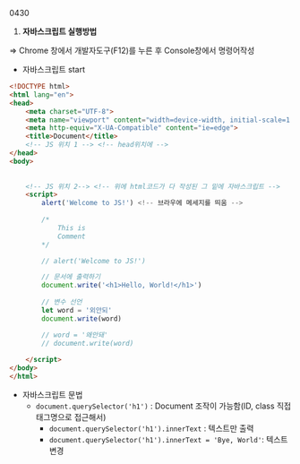 0430 

1. **자바스크립트 실행방법**

=> Chrome 창에서 개발자도구(F12)를 누른 후 Console창에서 명령어작성

* 자바스크립트 start

```html
<!DOCTYPE html>
<html lang="en">
<head>
    <meta charset="UTF-8">
    <meta name="viewport" content="width=device-width, initial-scale=1.0">
    <meta http-equiv="X-UA-Compatible" content="ie=edge">
    <title>Document</title>
    <!-- JS 위치 1 --> <!-- head위치에 --> 
</head>
<body>
    
    
    <!-- JS 위치 2--> <!-- 위에 html코드가 다 작성된 그 밑에 자바스크립트 -->
    <script>
    	alert('Welcome to JS!') <!-- 브라우에 메세지를 띄움 -->
        
        /*
            This is 
            Comment
        */

    	// alert('Welcome to JS!')

        // 문서에 출력하기
        document.write('<h1>Hello, World!</h1>')
        
        // 변수 선언
        let word = '외안되' 
        document.write(word)

        // word = '왜안돼'
        // document.write(word)
   
    </script>
</body>
</html>
```

* 자바스크립트 문법
  - `document.querySelector('h1')` : Document 조작이 가능함(ID, class 직접 태그명으로 접근해서)
    - `document.querySelector('h1').innerText` : 텍스트만 출력
    - `document.querySelector('h1').innerText = 'Bye, World'`: 텍스트 변경

